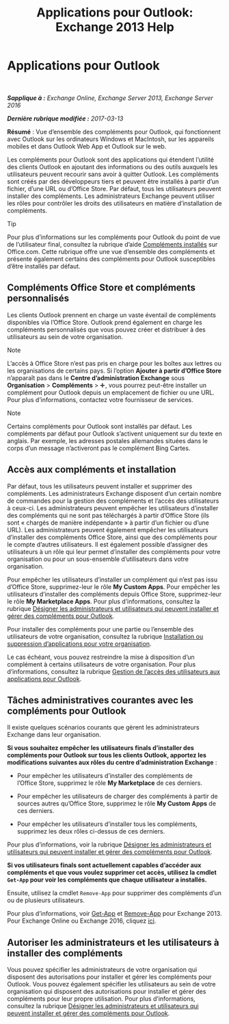 ﻿---
title: 'Applications pour Outlook: Exchange 2013 Help'
TOCTitle: Applications pour Outlook
ms:assetid: 28b6f2a1-a235-4023-b561-6fd304962775
ms:mtpsurl: https://technet.microsoft.com/fr-fr/library/JJ943753(v=EXCHG.150)
ms:contentKeyID: 52062946
ms.date: 04/27/2018
mtps_version: v=EXCHG.150
ms.translationtype: HT
---

# Applications pour Outlook

 

_**Sapplique à :** Exchange Online, Exchange Server 2013, Exchange Server 2016_

_**Dernière rubrique modifiée :** 2017-03-13_

**Résumé** : Vue d’ensemble des compléments pour Outlook, qui fonctionnent avec Outlook sur les ordinateurs Windows et MacIntosh, sur les appareils mobiles et dans Outlook Web App et Outlook sur le web.

Les compléments pour Outlook sont des applications qui étendent l’utilité des clients Outlook en ajoutant des informations ou des outils auxquels les utilisateurs peuvent recourir sans avoir à quitter Outlook. Les compléments sont créés par des développeurs tiers et peuvent être installés à partir d’un fichier, d’une URL ou d’Office Store. Par défaut, tous les utilisateurs peuvent installer des compléments. Les administrateurs Exchange peuvent utiliser les rôles pour contrôler les droits des utilisateurs en matière d’installation de compléments.

> [!TIP]
> Pour plus d’informations sur les compléments pour Outlook du point de vue de l’utilisateur final, consultez la rubrique d’aide <a href="https://go.microsoft.com/fwlink/p/?linkid=2823">Compléments installés</a> sur Office.com. Cette rubrique offre une vue d’ensemble des compléments et présente également certains des compléments pour Outlook susceptibles d’être installés par défaut.


## Compléments Office Store et compléments personnalisés

Les clients Outlook prennent en charge un vaste éventail de compléments disponibles via l’Office Store. Outlook prend également en charge les compléments personnalisés que vous pouvez créer et distribuer à des utilisateurs au sein de votre organisation.

> [!NOTE]
> L’accès à Office Store n’est pas pris en charge pour les boîtes aux lettres ou les organisations de certains pays. Si l’option <strong>Ajouter à partir d’Office Store</strong> n’apparaît pas dans le <strong>Centre d’administration Exchange</strong> sous <strong>Organisation</strong> &gt; <strong>Compléments</strong> &gt; <img src="images/JJ218640.c1e75329-d6d7-4073-a27d-498590bbb558(EXCHG.150).gif" title="Icône Ajouter" alt="Icône Ajouter" />, vous pourrez peut-être installer un complément pour Outlook depuis un emplacement de fichier ou une URL. Pour plus d’informations, contactez votre fournisseur de services.


> [!NOTE]
> Certains compléments pour Outlook sont installés par défaut. Les compléments par défaut pour Outlook s’activent uniquement sur du texte en anglais. Par exemple, les adresses postales allemandes situées dans le corps d’un message n’activeront pas le complément Bing Cartes.


## Accès aux compléments et installation

Par défaut, tous les utilisateurs peuvent installer et supprimer des compléments. Les administrateurs Exchange disposent d’un certain nombre de commandes pour la gestion des compléments et l’accès des utilisateurs à ceux-ci. Les administrateurs peuvent empêcher les utilisateurs d’installer des compléments qui ne sont pas téléchargés à partir d’Office Store (ils sont « chargés de manière indépendante » à partir d’un fichier ou d’une URL). Les administrateurs peuvent également empêcher les utilisateurs d’installer des compléments Office Store, ainsi que des compléments pour le compte d’autres utilisateurs. Il est également possible d’assigner des utilisateurs à un rôle qui leur permet d’installer des compléments pour votre organisation ou pour un sous-ensemble d’utilisateurs dans votre organisation.

Pour empêcher les utilisateurs d’installer un complément qui n’est pas issu d’Office Store, supprimez-leur le rôle **My Custom Apps**. Pour empêcher les utilisateurs d’installer des compléments depuis Office Store, supprimez-leur le rôle **My Marketplace Apps**. Pour plus d’informations, consultez la rubrique [Désigner les administrateurs et utilisateurs qui peuvent installer et gérer des compléments pour Outlook](specify-the-administrators-and-users-who-can-install-and-manage-add-ins-for-outlook-exchange-2013-help.md).

Pour installer des compléments pour une partie ou l’ensemble des utilisateurs de votre organisation, consultez la rubrique [Installation ou suppression d’applications pour votre organisation](install-or-remove-add-ins-for-outlook-for-your-organization-exchange-2013-help.md).

Le cas échéant, vous pouvez restreindre la mise à disposition d’un complément à certains utilisateurs de votre organisation. Pour plus d’informations, consultez la rubrique [Gestion de l’accès des utilisateurs aux applications pour Outlook](manage-user-access-to-add-ins-for-outlook-exchange-online-help.md).

## Tâches administratives courantes avec les compléments pour Outlook

Il existe quelques scénarios courants que gèrent les administrateurs Exchange dans leur organisation.

**Si vous souhaitez empêcher les utilisateurs finals d’installer des compléments pour Outlook sur tous les clients Outlook, apportez les modifications suivantes aux rôles du centre d’administration Exchange** :

  - Pour empêcher les utilisateurs d’installer des compléments de l’Office Store, supprimez le rôle **My Marketplace** de ces derniers.

  - Pour empêcher les utilisateurs de charger des compléments à partir de sources autres qu’Office Store, supprimez le rôle **My Custom Apps** de ces derniers.

  - Pour empêcher les utilisateurs d’installer tous les compléments, supprimez les deux rôles ci-dessus de ces derniers.

Pour plus d’informations, voir la rubrique [Désigner les administrateurs et utilisateurs qui peuvent installer et gérer des compléments pour Outlook](specify-the-administrators-and-users-who-can-install-and-manage-add-ins-for-outlook-exchange-2013-help.md).

**Si vos utilisateurs finals sont actuellement capables d’accéder aux compléments et que vous voulez supprimer cet accès, utilisez la cmdlet `Get-App` pour voir les compléments que chaque utilisateur a installés.**

Ensuite, utilisez la cmdlet `Remove-App` pour supprimer des compléments d’un ou de plusieurs utilisateurs. 

Pour plus d’informations, voir [Get-App](https://technet.microsoft.com/fr-fr/library/jj218673\(v=exchg.150\)) et [Remove-App](https://technet.microsoft.com/fr-fr/library/jj218709\(v=exchg.150\)) pour Exchange 2013. Pour Exchange Online ou Exchange 2016, cliquez [ici](https://go.microsoft.com/fwlink/p/?linkid=8447).

## Autoriser les administrateurs et les utilisateurs à installer des compléments

Vous pouvez spécifier les administrateurs de votre organisation qui disposent des autorisations pour installer et gérer les compléments pour Outlook. Vous pouvez également spécifier les utilisateurs au sein de votre organisation qui disposent des autorisations pour installer et gérer des compléments pour leur propre utilisation. Pour plus d’informations, consultez la rubrique [Désigner les administrateurs et utilisateurs qui peuvent installer et gérer des compléments pour Outlook](specify-the-administrators-and-users-who-can-install-and-manage-add-ins-for-outlook-exchange-2013-help.md).

